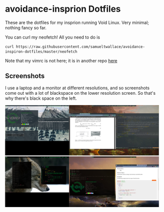 # avoidance-insprion Dotfiles

These are the dotfiles for my insprion running Void Linux. Very minimal; nothing fancy so far.

You can curl my neofetch! All you need to do is 

```
curl https://raw.githubusercontent.com/samueltwallace/avoidance-inspiron-dotfiles/master/neofetch
```
Note that my vimrc is not here; it is in another repo [here](https://github.com/samueltwallace/modvim)

## Screenshots

I use a laptop and a monitor at different resolutions, and so screenshots come out with a lot of blackspace on the lower resolution screen. So that's why there's black space on the left.

![Pic](/2020-09-20-132823_3286x1080_scrot.png)
![Pic](/2020-11-08-225731_3286x1080_scrot.png)
